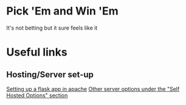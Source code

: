 # Pick 'Em and Win 'Em
 It's not betting but it sure feels like it 

# Useful links
## Hosting/Server set-up
[Setting up a flask app in apache](http://flask.pocoo.org/docs/0.12/deploying/mod_wsgi/)
[Other server options under the "Self Hosted Options" section](http://flask.pocoo.org/docs/0.12/deploying/)
